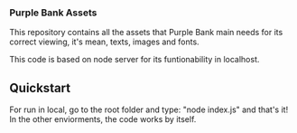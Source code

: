 
### Purple Bank Assets

This repository contains all the assets that Purple Bank main needs for its correct viewing, it's mean, texts, images and fonts.

This code is based on node server for its funtionability in localhost.


## Quickstart

For run in local, go to the root folder and type:  "node index.js" and that's it! In the other enviorments, the code works by itself.



